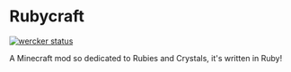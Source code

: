 Rubycraft
=========

[![wercker status](https://app.wercker.com/status/3b4a47b88ef78e78a4073bd798884c25/m "wercker status")](https://app.wercker.com/project/bykey/3b4a47b88ef78e78a4073bd798884c25)

A Minecraft mod so dedicated to Rubies and Crystals, it's written in Ruby!
